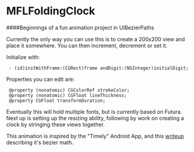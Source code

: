 MFLFoldingClock
===============

####Beginnings of a fun animation project in UIBezierPaths

Currently the only way you can use this is to create a 200x200 view and place it somewhere. You can then increment, decrement or set it.

Initialize with:

     - (id)initWithFrame:(CGRect)frame andDigit:(NSInteger)initialDigit;  

Properties you can edit are:


     @property (nonatomic) CGColorRef strokeColor;
     @property (nonatomic) CGFloat lineThickness;
     @property CGFloat transformDuration;

Eventually this will hold multiple fonts, but is currently based on Futura. Next up is setting up the resizing ability, following by work on creating a clock by stringing these views together.

This animation is inspired by the "Timely" Android App, and this [writeup](http://sriramramani.wordpress.com/2013/10/14/number-tweening/) describing it's bezier math.
